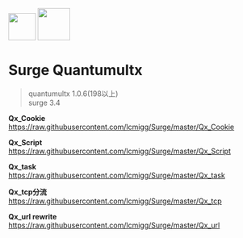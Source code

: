 <img src="https://i.loli.net/2020/02/26/EqO18PQXjpkCsh4.jpg" width="54">   <img src="https://i.loli.net/2020/02/26/tEqzog3kIRWANVL.jpg" width="64">  
# Surge Quantumultx  

>quantumultx 1.0.6(198以上)  
surge 3.4  

**Qx_Cookie**  
https://raw.githubusercontent.com/lcmigg/Surge/master/Qx_Cookie  

**Qx_Script**  
https://raw.githubusercontent.com/lcmigg/Surge/master/Qx_Script  

**Qx_task**  
https://raw.githubusercontent.com/lcmigg/Surge/master/Qx_task  

**Qx_tcp分流**  
https://raw.githubusercontent.com/lcmigg/Surge/master/Qx_tcp  

**Qx_url rewrite**  
https://raw.githubusercontent.com/lcmigg/Surge/master/Qx_url
